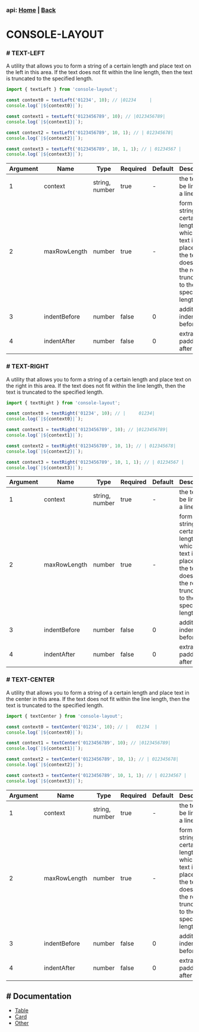 ### api: [Home](./../../README.md) | [Back](./../README-EN.md)

# CONSOLE-LAYOUT

### # TEXT-LEFT

A utility that allows you to form a string of a certain length and place text on the left in this area. If the text does not fit within the line length, then the text is truncated to the specified length.

```ts
import { textLeft } from 'console-layout';

const context0 = textLeft('01234', 10); // |01234     |
console.log(`|${context0}|`);

const context1 = textLeft('0123456789', 10); // |0123456789|
console.log(`|${context1}|`);

const context2 = textLeft('0123456789', 10, 1); // | 012345678|
console.log(`|${context2}|`);

const context3 = textLeft('0123456789', 10, 1, 1); // | 01234567 |
console.log(`|${context3}|`);
```

| Argument | Name         | Type           | Required | Default | Description                                                                                                                                |
| -------- | ------------ | -------------- | -------- | ------- | ------------------------------------------------------------------------------------------------------------------------------------------ |
| 1        | context      | string, number | true     | -       | the text to be linked, in a line                                                                                                           |
| 2        | maxRowLength | number         | true     | -       | forms a string of a certain length on which the text is placed. If the text does not fit, the result is truncated to the specified length. |
| 3        | indentBefore | number         | false    | 0       | additional indent before text                                                                                                              |
| 4        | indentAfter  | number         | false    | 0       | extra padding after text                                                                                                                   |

### # TEXT-RIGHT

A utility that allows you to form a string of a certain length and place text on the right in this area. If the text does not fit within the line length, then the text is truncated to the specified length.

```ts
import { textRight } from 'console-layout';

const context0 = textRight('01234', 10); // |     01234|
console.log(`|${context0}|`);

const context1 = textRight('0123456789', 10); // |0123456789|
console.log(`|${context1}|`);

const context2 = textRight('0123456789', 10, 1); // | 012345678|
console.log(`|${context2}|`);

const context3 = textRight('0123456789', 10, 1, 1); // | 01234567 |
console.log(`|${context3}|`);
```

| Argument | Name         | Type           | Required | Default | Description                                                                                                                                |
| -------- | ------------ | -------------- | -------- | ------- | ------------------------------------------------------------------------------------------------------------------------------------------ |
| 1        | context      | string, number | true     | -       | the text to be linked, in a line                                                                                                           |
| 2        | maxRowLength | number         | true     | -       | forms a string of a certain length on which the text is placed. If the text does not fit, the result is truncated to the specified length. |
| 3        | indentBefore | number         | false    | 0       | additional indent before text                                                                                                              |
| 4        | indentAfter  | number         | false    | 0       | extra padding after text                                                                                                                   |

### # TEXT-CENTER

A utility that allows you to form a string of a certain length and place text in the center in this area. If the text does not fit within the line length, then the text is truncated to the specified length.

```ts
import { textCenter } from 'console-layout';

const context0 = textCenter('01234', 10); // |   01234  |
console.log(`|${context0}|`);

const context1 = textCenter('0123456789', 10); // |0123456789|
console.log(`|${context1}|`);

const context2 = textCenter('0123456789', 10, 1); // | 012345678|
console.log(`|${context2}|`);

const context3 = textCenter('0123456789', 10, 1, 1); // | 01234567 |
console.log(`|${context3}|`);
```

| Argument | Name         | Type           | Required | Default | Description                                                                                                                                |
| -------- | ------------ | -------------- | -------- | ------- | ------------------------------------------------------------------------------------------------------------------------------------------ |
| 1        | context      | string, number | true     | -       | the text to be linked, in a line                                                                                                           |
| 2        | maxRowLength | number         | true     | -       | forms a string of a certain length on which the text is placed. If the text does not fit, the result is truncated to the specified length. |
| 3        | indentBefore | number         | false    | 0       | additional indent before text                                                                                                              |
| 4        | indentAfter  | number         | false    | 0       | extra padding after text                                                                                                                   |

## # Documentation

- [Table](./api/TABLE-EN.md)
- [Card](./api/CARD-EN.md)
- [Other](./api/OTHER-EN.md)
